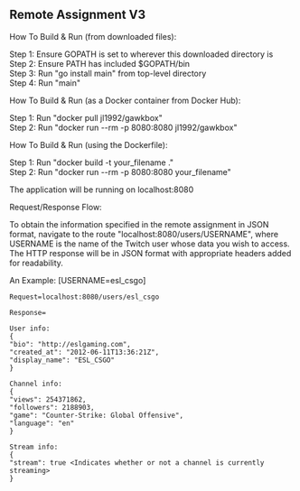 ## Remote Assignment V3

How To Build & Run (from downloaded files):

Step 1: Ensure GOPATH is set to wherever this downloaded directory is<br />
Step 2: Ensure PATH has included $GOPATH/bin<br />
Step 3: Run "go install main" from top-level directory<br />
Step 4: Run "main"

How To Build & Run (as a Docker container from Docker Hub):

Step 1: Run "docker pull jl1992/gawkbox"<br />
Step 2: Run "docker run --rm -p 8080:8080 jl1992/gawkbox"

How To Build & Run (using the Dockerfile):

Step 1: Run "docker build -t your_filename ."<br />
Step 2: Run "docker run --rm -p 8080:8080 your_filename"

The application will be running on localhost:8080

Request/Response Flow:

To obtain the information specified in the remote assignment in JSON format, 
navigate to the route "localhost:8080/users/USERNAME", where USERNAME is the name 
of the Twitch user whose data you wish to access. The HTTP response will be in
JSON format with appropriate headers added for readability.

An Example: [USERNAME=esl_csgo]

    Request=localhost:8080/users/esl_csgo

    Response=

    User info:
    {
    "bio": "http://eslgaming.com",
    "created_at": "2012-06-11T13:36:21Z",
    "display_name": "ESL_CSGO"
    }

    Channel info:
    {
    "views": 254371862,
    "followers": 2188903,
    "game": "Counter-Strike: Global Offensive",
    "language": "en"
    }

    Stream info:
    {
    "stream": true <Indicates whether or not a channel is currently streaming>
    }